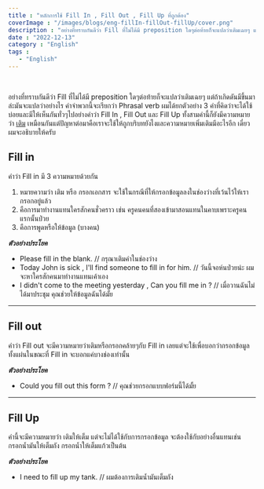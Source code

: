 ```yaml
---
title : "หลักการใช้ Fill In , Fill Out , Fill Up ที่ถูกต้อง"
coverImage : "/images/blogs/eng-fillIn-fillOut-fillUp/cover.png"
description : "อย่างที่ทราบกันดีว่า Fill ที่ไม่ได้มี preposition ใดๆต่อท้ายก็จะแปลว่าเติมเฉยๆ แต่ถ้าเกิดดันมีขึ้นมาล่ะมันจะแปลว่าอย่างไร คำจำพวกนี้จะเรียกว่า Phrasal verb ผมได้ยกตัวอย่าง 3 คำที่คิดว่าจะได้ใช้บ่อยและมีให้เห็นกันทั่วๆไปอย่างคำว่า Fill In , Fill Out และ Fill Up ทั้งสามคำนี้ก็ยังมีความหมายว่า <u>เติม</u> เหมือนกันแต่ปัญหาต่อมาคือเราจะใช้ให้ถูกบริบทยังไงและความหมายเพิ่มเติมมีอะไรอีก เดี๋ยวผมจะอธิบายให้ครับ"
date : "2022-12-13"
category : "English"
tags : 
   - "English"
---
```


<br>

อย่างที่ทราบกันดีว่า Fill ที่ไม่ได้มี preposition ใดๆต่อท้ายก็จะแปลว่าเติมเฉยๆ แต่ถ้าเกิดดันมีขึ้นมาล่ะมันจะแปลว่าอย่างไร คำจำพวกนี้จะเรียกว่า Phrasal verb ผมได้ยกตัวอย่าง 3 คำที่คิดว่าจะได้ใช้บ่อยและมีให้เห็นกันทั่วๆไปอย่างคำว่า Fill In , Fill Out และ Fill Up ทั้งสามคำนี้ก็ยังมีความหมายว่า <u>เติม</u> เหมือนกันแต่ปัญหาต่อมาคือเราจะใช้ให้ถูกบริบทยังไงและความหมายเพิ่มเติมมีอะไรอีก เดี๋ยวผมจะอธิบายให้ครับ

## Fill in
คำว่า Fill in มี 3 ความหมายด้วยกัน 
1. หมายความว่า เติม หรือ กรอกเอกสาร จะใช้ในกรณีที่ให้กรอกข้อมูลลงในช่องว่างที่เว้นไว้ให้เรากรอกอยู่แล้ว
2. คือการมาทำงานแทนใครสักคนชั่วคราว เช่น ครูคนคนที่สองเข้ามาสอนแทนในคาบเพราะครูคนแรกนั้นป่วย
3. คือการพูดหรือให้ข้อมูล (บางคน) 

***ตัวอย่างประโยค***
- Please fill in the blank. // กรุณาเติมคำในช่องว่าง
- Today John is sick , I'll find someone to fill in for him. // วันนี้จอห์นป่วยน่ะ ผมจะหาใครสักคนมาทำงานแทนเค้าเอง
- I didn't come to the meeting yesterday , Can you fill me in ? // เมื่อวานฉันไม่ได้มาประชุม คุณช่วยให้ข้อมูลฉันได้มั้ย

---

## Fill out
คำว่า Fill out จะมีความหมายว่าเติมหรือกรอกคล้ายๆกับ Fill in เลยแต่จะใช้เพื่อบอกว่ากรอกข้อมูลทั้งแผ่นในขณะที่ Fill in จะบอกแค่บางช่องเท่านั้น

***ตัวอย่างประโยค***
- Could you fill out this form ? // คุณช่วยกรอกแบบฟอร์มนี้ได้มั้ย

---

## Fill Up
คำนี้จะมีความหมายว่า เติมให้เต็ม แต่จะไม่ได้ใช้กับการกรอกข้อมูล จะต้องใช้กับอย่างอื่นแทนเช่น กรอกน้ำมันให้เต็มถัง กรอกน้ำให้เต็มแก้วเป็นต้น

***ตัวอย่างประโยค***
- I need to fill up my tank. // ผมต้องการเติมน้ำมันเต็มถัง